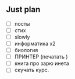 ## Just plan
- [ ] посты
- [ ] стих
- [ ] slowly
- [ ] информатика х2
- [ ] биология
- [ ] ПРИНТЕР (печатать )
- [ ] книга про зарю инета
- [ ] скучать курс.
